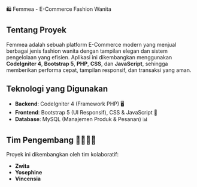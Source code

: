 🛍️ Femmea - E-Commerce Fashion Wanita

## Tentang Proyek

Femmea adalah sebuah platform E-Commerce modern yang menjual berbagai jenis fashion wanita dengan tampilan elegan dan sistem pengelolaan yang efisien. Aplikasi ini dikembangkan menggunakan **CodeIgniter 4**, **Bootstrap 5**, **PHP**, **CSS**, dan **JavaScript**, sehingga memberikan performa cepat, tampilan responsif, dan transaksi yang aman.

## Teknologi yang Digunakan

* **Backend**: CodeIgniter 4 (Framework PHP) 🖥️
* **Frontend**: Bootstrap 5 (UI Responsif), CSS & JavaScript 🎨
* **Database**: MySQL (Manajemen Produk & Pesanan) 📊

## Tim Pengembang 👩‍💻👩‍💻

Proyek ini dikembangkan oleh tim kolaboratif:

* **Zwita**
* **Yosephine**
* **Vincensia**

